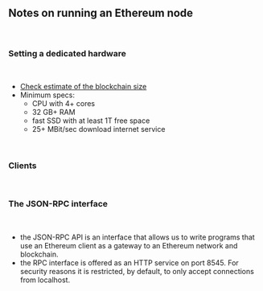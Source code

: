 ## Notes on running an Ethereum node

<br>

### Setting a dedicated hardware

<br>

* [Check estimate of the blockchain size](https://bitinfocharts.com/ethereum/)
* Minimum specs:
  - CPU with 4+ cores
  - 32 GB+ RAM
  - fast SSD with at least 1T free space
  - 25+ MBit/sec download internet service



<br>

### Clients

<br>


### The JSON-RPC interface

<br>

* the JSON-RPC API is an interface that allows us to write programs that use an Ethereum client as a gateway to an Ethereum network and blockchain.
* the RPC interface is offered as an HTTP service on port 8545. For security reasons it is restricted, by default, to only accept connections from localhost.

